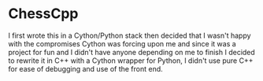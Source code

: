 # ChessCpp

I first wrote this in a Cython/Python stack then decided that I wasn't happy with the compromises Cython was forcing upon me and since it was a project for fun and I didn't have anyone depending on me to finish I decided to rewrite it in C++ with a Cython wrapper for Python, I didn't use pure C++ for ease of debugging and use of the front end. 
